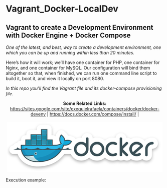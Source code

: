 # Vagrant_Docker-LocalDev
## Vagrant to create a Development Environment with Docker Engine + Docker Compose

*_One of the latest, and best, way to create a development environment, one which you can be up and running within less than 20 minutes._*

Here’s how it will work; we’ll have one container for PHP, one container for Nginx, and one container for MySQL. Our configuration will bind them altogether so that, when finished, we can run one command line script to build it, boot it, and view it locally on port 8080.

*In this repo you'll find the Vagrant file and its docker-compose provisioning file.*

<p align="center">
  <b>Some Related Links:</b><br>
  <a href="#">https://sites.google.com/site/exequielrafaela/containers/docker/docker-devenv</a> |
  <a href="#">https://docs.docker.com/compose/install/</a> |
  <br><br>
  <img src="https://github.com/exequielrafaela/Vagrant_PyFab-Docker/blob/master/Figures/Docker-logo-and-type.png" img> 
</p>

Execution example: 
